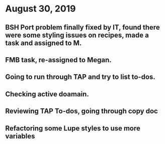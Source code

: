 # August 30, 2019

## BSH Port problem finally fixed by IT, found there were some styling issues on recipes, made a task and assigned to M.

## FMB task, re-assigned to Megan.

## Going to run through TAP and try to list to-dos.

## Checking active doamain.

## Reviewing TAP To-dos, going through copy doc

## Refactoring some Lupe styles to use more variables

